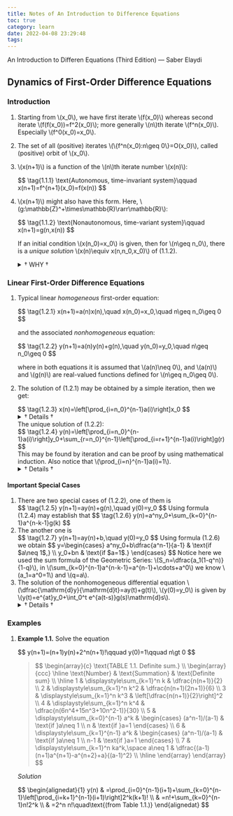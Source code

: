 ```yaml
---
title: Notes of An Introduction to Difference Equations
toc: true
category: learn
date: 2022-04-08 23:29:48
tags:
---
```


An Introduction to Differen Equations (Third Edition) &mdash; Saber Elaydi

<!-- more -->

<style>
.content {
    font-family: KaTeX_Main, 'FZYaSongS-R-GB';
}
article.article .content {
    font-size: 1.3em;
}
.katex .base {
    font-size: 0.8em;
}
/* .katex-display {
    overflow-x: hidden;
} */
.content ol.worked-examples {
    list-style-type: none;
    margin-left: 0em;
}
.content ol.worked-examples > li {
    margin-bottom: 1.5em;
}
.content ol.worked-examples > li > span.list-head, span.list-head {
    font-family: Ubuntu, Roboto, 'Open Sans';
    font-weight: bold;
}
.content details summary span.list-summary {
    font-family: Ubuntu, Roboto, 'Open Sans';
    font-weight: bold;
    color: RoyalBlue;
}
.list-table {
    border-collapse: collapse;
    width:100%;
}
.list-table tr > td:nth-child(1) {
    white-space: nowrap;
    text-align: right;
    vertical-align: top;
    border: none;
    padding: 0;
    width: 1%;
}
.list-table tr > td:nth-child(2) {
    text-align: left;
    vertical-align: top;
    border: none;
    padding: 0;
}
</style>

## Dynamics of First-Order Difference Equations

### Introduction

1. Starting from \\(x_0\\), we have first iterate \\(f(x_0)\\) whereas second iterate \\(f(f(x_0))=f^2(x_0)\\); more generally \\(n\\)th iterate \\(f^n(x_0)\\). Especially \\(f^0(x_0)=x_0\\).
2. The set of all (positive) iterates \\(\\{f^n(x_0):n\geq 0\\}=O(x_0)\\), called (positive) orbit of \\(x_0\\).
3. \\(x(n+1)\\) is a function of the \\(n\\)th iterate number \\(x(n)\\):
   <div>
   $$
   \tag{1.1.1}
   \text{Autonomous, time-invariant system}\qquad
   x(n+1)=f^{n+1}(x_0)=f(x(n))
   $$
   </div>
4. \\(x(n+1)\\) might also have this form. Here, \\(g:\mathbb{Z}^+\times\mathbb{R}\rarr\mathbb{R}\\):
   <div>
   $$
   \tag{1.1.2}
   \text{Nonautonomous, time-variant system}\qquad
   x(n+1)=g(n,x(n))
   $$
   </div>

   If an initial condition \\(x(n_0)=x_0\\) is given, then for \\(n\geq n_0\\), there is a *unique solution* \\(x(n)\equiv x(n,n_0,x_0)\\) of (1.1.2).
   <details>
     <summary><span class="list-summary">&dagger; WHY &dagger;</span></summary>
     This may be shown easily by iteration:
     $$
     \begin{array}{l}
        x(n_0+1)=g(n_0,x(n_0))=g(n_0,x_0) \\
        x(n_0+2)=g(n_0+1,x(n_0+1))=g(n_0+1,g(n_0,x_0)) \\
        x(n_0+3)=g(n_0+2,x(n_0+2))=g[n_0+2,g(n_0+1,g(n_0,x_0))]
     \end{array}
     $$
     Inductively, we get \(x(n)=g[n-1,x(n-1)]=x(n,n_0,x_0)\) because there is unknown \(x_0\), \(n_0\) in \(x(n-1)\)
   </details>

### Linear First-Order Difference Equations

1. Typical linear *homogeneous* first-order equation:
   <div>
   $$
   \tag{1.2.1}
   x(n+1)=a(n)x(n),\quad x(n_0)=x_0,\quad n\geq n_0\geq 0
   $$
   </div>

   and the associated *nonhomogeneous* equation:
   <div>
   $$
   \tag{1.2.2}
   y(n+1)=a(n)y(n)+g(n),\quad y(n_0)=y_0,\quad n\geq n_0\geq 0
   $$
   </div>

   where in both equations it is assumed that \\(a(n)\neq 0\\), and \\(a(n)\\) and \\(g(n)\\) are real-valued functions defined for \\(n\geq n_0\geq 0\\).
2. The solution of (1.2.1) may be obtained by a simple iteration, then we get:
   <div>
   $$
   \tag{1.2.3}
   x(n)=\left[\prod_{i=n_0}^{n-1}a(i)\right]x_0
   $$
   </div>
   <details>
     <summary><span class="list-summary">&dagger; Details &dagger;</span></summary>
     $$
     \begin{array}{l}
       x(n_0+1)=a(n_0)x(n_0)=a(n_0)x_0 \\
       x(n_0+2)=a(n_0+1)x(n_0+1)=a(n_0+1)a(n_0)x_0 \\
       x(n_0+3)=a(n_0+2)x(n_0+2)=a(n_0+2)a(n_0+1)a(n_0)x_0
     \end{array}
     $$
     And, inductively, it is easy to see that \(x(n)=a(n-1)a(n-2)\cdots a(n_0)x_0\)
   </details>
   The unique solution of (1.2.2):
   <div>
   $$
   \tag{1.2.4}
   y(n)=\left[\prod_{i=n_0}^{n-1}a(i)\right]y_0+\sum_{r=n_0}^{n-1}\left[\prod_{i=r+1}^{n-1}a(i)\right]g(r)
   $$
   </div>
   This may be found by iteration and can be proof by using mathematical induction. Also notice that \(\prod_{i=n}^{n-1}a(i)=1\).
   <details>
     <summary><span class="list-summary">&dagger; Details &dagger;</span></summary>
     $$
     \begin{alignedat}{1}
       y(n_0+1)= & a(n_0)y_0+g(n_0) \\
       y(n_0+2)= & a(n_0+1)y(n_0+1)+g(n_0+1) \\
               = & a(n_0+1)a(n_0)y_0+a(n_0+1)g(n_0)+g(n_0+1) \\
       y(n_0+3)= & a(n_0+2)y(n_0+2)+g(n_0+2) \\
               = & a(n_0+2)a(n_0+1)a(n_0)y_0+a(n_0+2)a(n_0+1)g(n_0) \\
                & +a(n_0+2)g(n_0+1)+g(n_0+2)
     \end{alignedat}
     $$
     Then we see the form of (1.2.4). To establish this, assume that formaula (1.2.4) holds for \(n=k\). Then from (1.2.2), \(y(k+1)=a(k)y(k)+g(k)\), which by formula (1.2.4) yields:
     $$
     \begin{alignedat}{1}
       y(k+1)= & a(k)\left[\prod_{i=n_0}^{k-1}a(i)\right]y_0+\sum_{r=n_0}^{k-1}\left[a(k)\prod_{i=r+1}^{k-1}a(i)\right]g(r)+g(k) \\
             = & \left[\prod_{i=n_0}^k a(i)\right]y_0+\sum_{r=n_0}^{k-1}\left[\prod_{i=r+1}^k a(i)\right]g(r)+\left[\prod_{i=k+1}^ka(i)\right]g(k) \\
             = & \left[\prod_{i=n_0}^k a(i)\right]y_0+\sum_{r=n_0}^{k}\left[\prod_{i=r+1}^k a(i)\right]g(r)
     \end{alignedat}
     $$
     Hence formula (1.2.4) holds for all \(n\in\mathbb{Z}^+\).
   </details>

#### Important Special Cases

1. There are two special cases of (1.2.2), one of them is
   <div>
   $$
   \tag{1.2.5}
   y(n+1)=ay(n)+g(n),\quad y(0)=y_0
   $$
   Using formula (1.2.4) may establish that
   $$
   \tag{1.2.6}
   y(n)=a^ny_0+\sum_{k=0}^{n-1}a^{n-k-1}g(k)
   $$
   </div>
2. The another one is
   <div>
   $$
   \tag{1.2.7}
   y(n+1)=ay(n)+b,\quad y(0)=y_0
   $$
   Using formula (1.2.6) we obtain
   $$
   y=\begin{cases}
     a^ny_0+b\dfrac{a^n-1}{a-1} & \text{if $a\neq 1$,} \\
                        y_0+bn & \text{if $a=1$.}
   \end{cases}
   $$
   Notice here we used the sum formula of the Geometric Series: \(S_n=\dfrac{a_1(1-q^n)}{1-q}\), in \(\sum_{k=0}^{n-1}a^{n-k-1}=a^{n-1}+\cdots+a^0\) we know \(a_1=a^0=1\) and \(q=a\).
   </div>
3. The solution of the nonhomogeneous differential equation \\(\dfrac{\mathrm{d}y}{\mathrm{d}t}=ay(t)+g(t)\\), \\(y(0)=y_0\\) is given by \\(y(t)=e^{at}y_0+\int_0^t e^{a(t-s)}g(s)\mathrm{d}s\\).
   <details>
     <summary><span class="list-summary">&dagger; Details &dagger;</span></summary>
     Here we using the complete solution of first-order nonhomogeneous differential equation, which is the hard one to explain in calculus courses.
     <br>
     However, we can prove it in a forward way by taking derivatives of the solution:
     $$
     \begin{alignedat}{1}
       y^\prime(t)=\frac{\mathrm{d}y}{\mathrm{d}t}= & ae^{at}y_0+\left[e^{at}\int_0^t e^{-as}g(s)\mathrm{d}s\right]^\prime \\
       = & ae^{at}y_0+(e^{at})^\prime\int_0^t e^{-as}g(s)\mathrm{d}s+e^{at}\left[\int_0^t e^{-as}g(s)\mathrm{d}s\right]^\prime \\
       = & ae^{at}y_0+ae^{at}\int_0^t e^{-as}g(s)\mathrm{d}s+e^{at}\underbrace{\left[\int_0^t e^{-as}g(s)\mathrm{d}s\right]^\prime}_{\text{Let }F^\prime(x)=f(x)=e^{-ax}g(x)} \\
       = & ae^{at}y_0+ae^{at}\int_0^t e^{-as}g(s)\mathrm{d}s+e^{at}[F(t)-F(0)]^\prime \\
       = & ae^{at}y_0+ae^{at}\int_0^t e^{-as}g(s)\mathrm{d}s+e^{at}[e^{-at}g(t)] \\
       = & ae^{at}y_0+ae^{at}\int_0^t e^{-as}g(s)\mathrm{d}s+g(t) \\
       = & a\left[a^{at}y_0+\int_0^t e^{a(t-s)}g(s)\mathrm{d}s\right]+g(t) \\
       = & ay(t)+g(t)
     \end{alignedat}
     $$
   </details>

### Examples

1. **Example 1.1.** Solve the equation
   <div>
   $$
   y(n+1)=(n+1)y(n)+2^n(n+1)!\qquad y(0)=1\qquad n\gt 0
   $$
   </div>

   > <div>
   > $$
   > \begin{array}{c}
   >   \text{TABLE 1.1. Definite sum.} \\
   >   \begin{array}{ccc}
   >     \hline
   >     \text{Number} & \text{Summation} & \text{Definite sum} \\
   >     \hline
   >     1 & \displaystyle\sum_{k=1}^n k & \dfrac{n(n+1)}{2} \\
   >     2 & \displaystyle\sum_{k=1}^n k^2 & \dfrac{n(n+1)(2n+1)}{6} \\
   >     3 & \displaystyle\sum_{k=1}^n k^3 & \left[\dfrac{n(n+1)}{2}\right]^2 \\
   >     4 & \displaystyle\sum_{k=1}^n k^4 & \dfrac{n(6n^4+15n^3+10n^2-1)}{30} \\
   >     5 & \displaystyle\sum_{k=0}^{n-1} a^k & \begin{cases} (a^n-1)/(a-1) & \text{if }a\neq 1 \\ n & \text{if }a=1 \end{cases} \\
   >     6 & \displaystyle\sum_{k=1}^{n-1} a^k & \begin{cases} (a^n-1)/(a-1) & \text{if }a\neq 1 \\ n-1 & \text{if }a=1 \end{cases} \\
   >     7 & \displaystyle\sum_{k=1}^n ka^k,\space a\neq 1 & \dfrac{(a-1)(n+1)a^{n+1}-a^{n+2}+a}{(a-1)^2} \\
   >     \hline
   >   \end{array}
   > \end{array}
   > $$
   > </div>
   *Solution*
   <div>
   $$
   \begin{alignedat}{1}
     y(n) & =\prod_{i=0}^{n-1}(i+1)+\sum_{k=0}^{n-1}\left[\prod_{i=k+1}^{n-1}(i+1)\right]2^k(k+1)! \\
          & =n!+\sum_{k=0}^{n-1}n!2^k \\
          & =2^n n!\quad\text{(from Table 1.1.)}
   \end{alignedat}
   $$
   </div>
